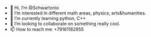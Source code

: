 - 👋 Hi, I’m @Schwartonio
- 👀 I’m interested in different math areas, physics, arts&humanities.
- 🌱 I’m currently learning python, C++
- 💞️ I’m looking to collaborate on something really cool.
- 📫 How to reach me: +79161182955

<!---
Schwartonio/Schwartonio is a ✨ special ✨ repository because its `README.md` (this file) appears on your GitHub profile.
You can click the Preview link to take a look at your changes.
--->
